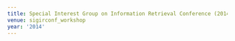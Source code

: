 ```yaml
---
title: Special Interest Group on Information Retrieval Conference (2014)
venue: sigirconf_workshop
year: '2014'
---
```

